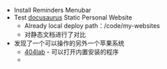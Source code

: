 - Install Reminders Menubar
- Test [docusaurus](https://docusaurus.io/zh-CN/) Static Personal Website
	- Already local deploy path：/code/my-websites
	- 对静态文档进行了对比
- 发现了一个可以操作的另外一个苹果系统
	- [404lab](https://www.404lab.top/) - 可以打开内置安装的程序
	-